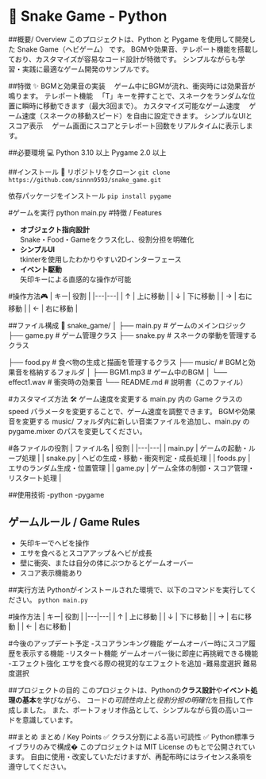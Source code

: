 # 🐍 Snake Game - Python


##概要/ Overview
このプロジェクトは、Python と Pygame を使用して開発した Snake Game（ヘビゲーム） です。
BGMや効果音、テレポート機能を搭載しており、カスタマイズが容易なコード設計が特徴です。
シンプルながらも学習・実践に最適なゲーム開発のサンプルです。

##特徴 ✨
BGMと効果音の実装
　ゲーム中にBGMが流れ、衝突時には効果音が鳴ります。
テレポート機能
　「T」キーを押すことで、スネークをランダムな位置に瞬時に移動できます（最大3回まで）。
カスタマイズ可能なゲーム速度
　ゲーム速度（スネークの移動スピード）を自由に設定できます。
シンプルなUIとスコア表示
　ゲーム画面にスコアとテレポート回数をリアルタイムに表示します。
 
##必要環境 💻
Python 3.10 以上
Pygame 2.0 以上

##インストール 🔧
リポジトリをクローン
`git clone https://github.com/sinnn9593/snake_game.git`

依存パッケージをインストール
`pip install pygame`

#ゲームを実行
python main.py
#特徴 / Features
- **オブジェクト指向設計**  
    Snake・Food・Gameをクラス化し、役割分担を明確化
- **シンプルUI**  
    tkinterを使用したわかりやすい2Dインターフェース
- **イベント駆動**  
    矢印キーによる直感的な操作が可能

#操作方法🎮
| キー| 役割 |
|---|---|
| ↑ | 上に移動 |
| ↓ | 下に移動 |
| → | 右に移動 |
| ← | 右に移動 |



##ファイル構成 📂
snake_game/
│
├── main.py           # ゲームのメインロジック
├── game.py           # ゲーム管理クラス
├── snake.py          # スネークの挙動を管理するクラス

├── food.py           # 食べ物の生成と描画を管理するクラス
├── music/            # BGMと効果音を格納するフォルダ
│   ├── BGM1.mp3      # ゲーム中のBGM
│   └── effect1.wav   # 衝突時の効果音
└── README.md         # 説明書（このファイル）

#カスタマイズ方法 🛠️
ゲーム速度を変更する
main.py 内の Game クラスの speed パラメータを変更することで、ゲーム速度を調整できます。
BGMや効果音を変更する
music/ フォルダ内に新しい音楽ファイルを追加し、main.py の pygame.mixer のパスを変更してください。


#各ファイルの役割
| ファイル名 | 役割 |
|---|---|
| main.py | ゲームの起動・ループ処理 |
| snake.py | ヘビの生成・移動・衝突判定・成長処理 |
| foods.py | エサのランダム生成・位置管理 |
| game.py | ゲーム全体の制御・スコア管理・リスタート処理 |

##使用技術
-python
-pygame

## ゲームルール / Game Rules

- 矢印キーでヘビを操作
- エサを食べるとスコアアップ＆ヘビが成長
- 壁に衝突、または自分の体にぶつかるとゲームオーバー
- スコア表示機能あり

##実行方法
Pythonがインストールされた環境で、以下のコマンドを実行してください。
`python main.py`

#操作方法
| キー| 役割 |
|---|---|
| ↑ | 上に移動 |
| ↓ | 下に移動 |
| → | 右に移動 |
| ← | 右に移動 |


#今後のアップデート予定
-スコアランキング機能
ゲームオーバー時にスコア履歴を表示する機能
-リスタート機能
ゲームオーバー後に即座に再挑戦できる機能
-エフェクト強化
エサを食べる際の視覚的なエフェクトを追加
-難易度選択
難易度選択

##プロジェクトの目的
このプロジェクトは、Pythonの**クラス設計**や**イベント処理の基本**を学びながら、
コードの*可読性向上*と*役割分担の明確化*を目指して作成しました。
また、ポートフォリオ作品として、シンプルながら質の高いコードを意識しています。

##まとめ
まとめ / Key Points
✅ クラス分割による高い可読性
✅ Python標準ライブラリのみで構成�
このプロジェクトは MIT License のもとで公開されています。
自由に使用・改変していただけますが、再配布時にはライセンス条項を遵守してください。


